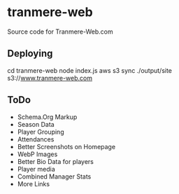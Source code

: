 # tranmere-web
Source code for Tranmere-Web.com

## Deploying

cd tranmere-web
node index.js
aws s3 sync ./output/site s3://www.tranmere-web.com


## ToDo

  * Schema.Org Markup
  * Season Data
  * Player Grouping
  * Attendances
  * Better Screenshots on Homepage
  * WebP Images
  * Better Bio Data for players
  * Player media
  * Combined Manager Stats
  * More Links
  

